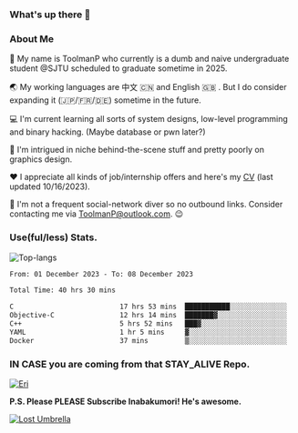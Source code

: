 ### What's up there 👋

### About Me

📜 My name is ToolmanP who currently is a dumb and naive undergraduate student @SJTU scheduled to graduate sometime in 2025.

🌏 My working languages are 中文 🇨🇳 and English 🇬🇧 . But I do consider expanding it (🇯🇵/🇫🇷/🇩🇪) sometime in the future.

💻 I'm current learning all sorts of system designs, low-level programming and binary hacking. (Maybe database or pwn later?)

🤖 I'm intrigued in niche behind-the-scene stuff and pretty poorly on graphics design.

❤️  I appreciate all kinds of job/internship offers and here's my [CV](https://github.com/ToolmanP/ToolmanP/blob/master/files/cv.pdf) (last updated 10/16/2023).

📱 I'm not a frequent social-network diver so no outbound links. Consider contacting me via ToolmanP@outlook.com. 😉

### Use(ful/less) Stats.

![Top-langs](https://github-readme-stats.vercel.app/api/top-langs/?username=toolmanp&layout=donut&theme=dracula&exclude_repo=nju-ics2021,CSAPP-Labs)

<!--START_SECTION:waka-->

```txt
From: 01 December 2023 - To: 08 December 2023

Total Time: 40 hrs 30 mins

C                          17 hrs 53 mins  ███████████░░░░░░░░░░░░░░   44.01 %
Objective-C                12 hrs 14 mins  ███████▓░░░░░░░░░░░░░░░░░   30.12 %
C++                        5 hrs 52 mins   ███▓░░░░░░░░░░░░░░░░░░░░░   14.45 %
YAML                       1 hr 5 mins     ▓░░░░░░░░░░░░░░░░░░░░░░░░   02.67 %
Docker                     37 mins         ▒░░░░░░░░░░░░░░░░░░░░░░░░   01.53 %
```

<!--END_SECTION:waka-->

### IN CASE you are coming from that STAY_ALIVE Repo.

[![Eri](https://64.media.tumblr.com/038ad9a39685a8f76f24ed7bf27ad5e7/065ef12110ff5635-fd/s500x750/71c5a812d1691c6132f7b367b0c7963709cba054.png)](https://faq.whatsapp.com/1417269125743673/?helpref=uf_share)

**P.S. Please PLEASE Subscribe Inabakumori! He's awesome.**

[![Lost Umbrella](https://i.ytimg.com/vi/DeKLpgzh-qQ/hqdefault.jpg?sqp=-oaymwE2COADEI4CSFXyq4qpAygIARUAAIhCGAFwAcABBvABAfgB_gmAAtAFigIMCAAQARhlIGUoZTAP&rs=AOn4CLCRyV1Pb5iLdDHfS8RAMCWjeIMPyA)](https://www.youtube.com/watch?v=DeKLpgzh-qQ)

